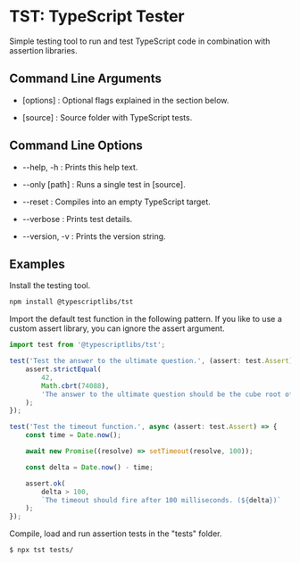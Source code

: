 TST: TypeScript Tester
======================

Simple testing tool to run and test TypeScript code in combination with assertion libraries.



Command Line Arguments
----------------------

* \[options] : Optional flags explained in the section below.

* \[source]  : Source folder with TypeScript tests.



Command Line Options
--------------------

* --help, -h    : Prints this help text.

* --only [path] : Runs a single test in [source].

* --reset       : Compiles into an empty TypeScript target.

* --verbose     : Prints test details.

* --version, -v : Prints the version string.



Examples
--------

Install the testing tool.
```sh
npm install @typescriptlibs/tst
```

Import the default test function in the following pattern. If you like to use a
custom assert library, you can ignore the assert argument.
```ts
import test from '@typescriptlibs/tst';

test('Test the answer to the ultimate question.', (assert: test.Assert) => {
    assert.strictEqual(
        42,
        Math.cbrt(74088),
        'The answer to the ultimate question should be the cube root of 74088.'
    );
});

test('Test the timeout function.', async (assert: test.Assert) => {
    const time = Date.now();

    await new Promise((resolve) => setTimeout(resolve, 100));

    const delta = Date.now() - time;

    assert.ok(
        delta > 100,
        `The timeout should fire after 100 milliseconds. (${delta})`
    );
});
```

Compile, load and run assertion tests in the "tests" folder.
```sh
$ npx tst tests/
```

